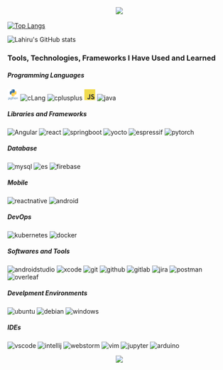 
<p align="center">
  <img src="https://capsule-render.vercel.app/api?type=waving&height=100&color=gradient&text=Hello!&fontSize=30&fontAlign=10"/>
</p>

[![Top Langs](https://github-readme-stats.vercel.app/api/top-langs/?username=bllgg&theme=dark&layout=compact)](https://github.com/bllgg/github-readme-stats)

![Lahiru's GitHub stats](https://github-readme-stats.vercel.app/api?username=bllgg&theme=dark&show_icons=true)



<h3> Tools, Technologies, Frameworks I Have Used and Learned</h3>

<h5> Programming Languages</h5>
<p align="left">
<img src="https://raw.githubusercontent.com/devicons/devicon/master/icons/python/python-original-wordmark.svg" alt="python" width="25" height="25"/>
<img src="https://cdn.jsdelivr.net/gh/devicons/devicon/icons/c/c-original.svg" alt="cLang" width="25" height="25"/>
<img src="https://cdn.jsdelivr.net/gh/devicons/devicon/icons/cplusplus/cplusplus-original.svg" alt="cplusplus" width="25" height="25"/>
<img src="https://raw.githubusercontent.com/devicons/devicon/master/icons/javascript/javascript-original.svg" alt="javascript" width="25" height="25" />
<img src="https://user-images.githubusercontent.com/25181517/117201156-9a724800-adec-11eb-9a9d-3cd0f67da4bc.png" alt="java" width="25" height="25">
</p>

<h5> Libraries and Frameworks</h5>
<p align="left">
<img src="https://user-images.githubusercontent.com/25181517/183890595-779a7e64-3f43-4634-bad2-eceef4e80268.png" alt="Angular" width="25" height="25">
<img src="https://user-images.githubusercontent.com/25181517/183897015-94a058a6-b86e-4e42-a37f-bf92061753e5.png" alt="react" width="25" height="25">
<img src="https://user-images.githubusercontent.com/25181517/183891303-41f257f8-6b3d-487c-aa56-c497b880d0fb.png" alt="springboot" width="25" height="25">
<img src="https://avatars.githubusercontent.com/u/69922175?s=48&v=4" alt="yocto" width="25" height="25">
<img src="https://avatars.githubusercontent.com/u/9460735?s=48&v=4" alt="espressif" width="25" height="25">
<img src="https://avatars.githubusercontent.com/u/21003710?s=48&v=4" alt="pytorch" width="25" height="25">
</p>

<h5> Database</h5>
<p align="left">
<img src="https://user-images.githubusercontent.com/25181517/183896128-ec99105a-ec1a-4d85-b08b-1aa1620b2046.png" alt="mysql" height="25" width="25">
<img src="https://user-images.githubusercontent.com/25181517/183569191-f32cdf03-673f-4ae3-809b-3a8b376bb8a2.png" alt="es" height="25" width="25">
<img src="https://user-images.githubusercontent.com/25181517/189716855-2c69ca7a-5149-4647-936d-780610911353.png" alt="firebase" height="25" width="25">
</p>

<h5> Mobile</h5>
<p align="left">
<img src="https://user-images.githubusercontent.com/25181517/183897015-94a058a6-b86e-4e42-a37f-bf92061753e5.png" alt="reactnative" width="25" height="25">
<img src="https://user-images.githubusercontent.com/25181517/117269608-b7dcfb80-ae58-11eb-8e66-6cc8753553f0.png" alt="android" width="25" height="25">
</p>

<h5> DevOps</h5>
<p align="left">
<img src="https://user-images.githubusercontent.com/25181517/182534006-037f08b5-8e7b-4e5f-96b6-5d2a5558fa85.png" alt="kubernetes" width="25" height="25">
<img src="https://user-images.githubusercontent.com/25181517/117207330-263ba280-adf4-11eb-9b97-0ac5b40bc3be.png" alt="docker" width="25" height="25">
</p>

<h5> Softwares and Tools</h5>
<p align="left">
<img src="https://user-images.githubusercontent.com/25181517/192108895-20dc3343-43e3-4a54-a90e-13a4abbc57b9.png" alt="androidstudio" width="25" height="25">
<img src="https://user-images.githubusercontent.com/25181517/186711578-bf30cb30-40b7-4b45-95a5-bdf837c372e7.png" alt="xcode" width="25" height="25">
<img src="https://user-images.githubusercontent.com/25181517/192108372-f71d70ac-7ae6-4c0d-8395-51d8870c2ef0.png" alt="git" width="25" height="25">
<img src="https://user-images.githubusercontent.com/25181517/192108374-8da61ba1-99ec-41d7-80b8-fb2f7c0a4948.png" alt="github" width="25" height="25">
<img src="https://user-images.githubusercontent.com/25181517/192108376-c675d39b-90f6-4073-bde6-5a9291644657.png" alt="gitlab" width="25" height="25">
<img src="https://user-images.githubusercontent.com/25181517/183912952-83784e94-629d-4c34-a961-ae2ae795b662.png" alt="jira" width="25" height="25">
<img src="https://user-images.githubusercontent.com/25181517/192109061-e138ca71-337c-4019-8d42-4792fdaa7128.png" alt="postman" width="25" height="25">
<img src="https://avatars.githubusercontent.com/u/6359919?s=200&v=4" alt="overleaf" width="25" height="25">
</p>

<!-- kibana, Xshell, MobaXterm -->

<!-- <h5> Microcontrollers and Microchips</h5>
<img src="https://avatars.githubusercontent.com/u/64278475?s=200&v=4" alt="java" width="25" height="25">
Atmel
zynq -->

<h5> Develpment Environments</h5>
<p align="left">
<img src="https://avatars.githubusercontent.com/u/4604537?s=200&v=4" alt="ubuntu" width="25" height="25">
<img src="https://avatars.githubusercontent.com/u/1854028?s=200&v=4" alt="debian" width="25" height="25">
<img src="https://user-images.githubusercontent.com/25181517/186884150-05e9ff6d-340e-4802-9533-2c3f02363ee3.png" alt="windows" width="25" height="25">
</p>

<h5> IDEs</h5>
<p align="left">
<img src="https://cdn.jsdelivr.net/gh/devicons/devicon/icons/vscode/vscode-original.svg" alt="vscode" width="25" height="25"/>
<img src="https://user-images.githubusercontent.com/25181517/192108890-200809d1-439c-4e23-90d3-b090cf9a4eea.png" alt="intellij" width="25" height="25"/>
<img src="https://user-images.githubusercontent.com/25181517/192108893-b1eed3c7-b2c4-4e1c-9e9f-c7e83637b33d.png" alt="webstorm" width="25" height="25"/>
<img src="https://user-images.githubusercontent.com/25181517/192108889-232b3431-a585-4b36-a62d-9078bd3641d9.png" alt="vim" width="25" height="25"/>
<img src="https://user-images.githubusercontent.com/25181517/183914128-3fc88b4a-4ac1-40e6-9443-9a30182379b7.png" alt="jupyter" width="25" height="25"/>
<img src="https://avatars.githubusercontent.com/u/379109?s=48&v=4" alt="arduino" width="25" height="25"/>
</p>

<p align="center">
  <img src="https://capsule-render.vercel.app/api?type=waving&height=80&color=gradient&fontSize=30&fontAlign=10&section=footer"/>
</p>

